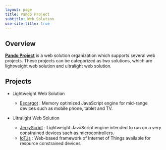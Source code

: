```yaml
---
layout: page
title: Pando Project
subtitle: Web Solution
use-site-title: true
---
```


## Overview

**[Pando Project](https://github.com/pando-project)** is a web solution organization which supports several web projects. These projects can be categorized as two solutions, which are lightweight web solution and ultralight web solution.

## Projects

* Lightweight Web Solution
  * [Escargot](https://github.com/pando-project/escargot) : Memory optimized JavaScript engine for mid-range devices such as mobile phone, tablet and TV.

* Ultralight Web Solution
  * [JerryScript](http://jerryscript.net) : Lightweight JavaScript engine intended to run on a very constrained devices such as microcontrollers.
  * [IoT.js](http://iotjs.net) : Web-based framework of Internet of Things available for resource constrained devices
